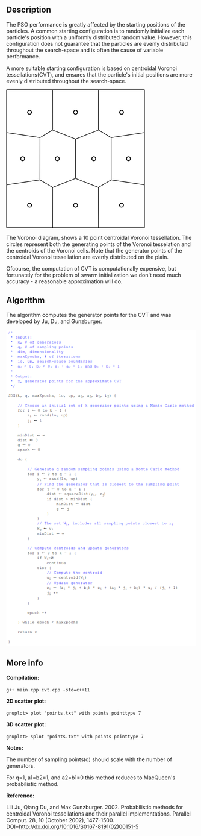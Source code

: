 ## Description

The PSO performance is greatly affected by the starting positions of the 
particles. A common starting configuration is to randomly initialize each 
particle's position with a uniformly distributed random value. 
However, this configuration does not guarantee that the particles are evenly 
distributed throughout the search-space and is often the cause of variable 
performance. 

A more suitable starting configuration is based on centroidal Voronoi 
tessellations(CVT), and ensures that the particle's initial positions are more
evenly distributed throughout the search-space. 

![fig cvt](material/fig.jpg)

The Voronoi diagram, shows a 10 point centroidal Voronoi tessellation. The 
circles represent both the generating points of the Voronoi tesselation and the 
centroids of the Voronoi cells. Note that the generator points of the centroidal 
Voronoi tessellation are evenly distributed on the plain.

Ofcourse, the computation of CVT is computationally expensive, but fortunately 
for the problem of swarm initialization we don't need much accuracy - a 
reasonable approximation will do.

## Algorithm

The algorithm computes the generator points for the CVT and was developed by 
Ju, Du, and Gunzburger.

![pseudocode img](material/pseudocode.png)

## More info

**Compilation:** 

```g++ main.cpp cvt.cpp -std=c++11```

**2D scatter plot:**

```gnuplot> plot "points.txt" with points pointtype 7```

**3D scatter plot:**

```gnuplot> splot "points.txt" with points pointtype 7```

**Notes:**

The number of sampling points(q) should scale with the number of generators.
	
For q=1, a1=b2=1, and a2=b1=0 this method reduces to MacQueen's probabilistic 
method.

**Reference:**

Lili Ju, Qiang Du, and Max Gunzburger. 2002. Probabilistic methods for 
	centroidal Voronoi tessellations and their parallel implementations. Parallel 
	Comput. 28, 10 (October 2002), 1477-1500. 
	DOI=http://dx.doi.org/10.1016/S0167-8191(02)00151-5